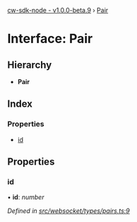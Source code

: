 [cw-sdk-node - v1.0.0-beta.9](../README.md) › [Pair](pair.md)

# Interface: Pair

## Hierarchy

* **Pair**

## Index

### Properties

* [id](pair.md#id)

## Properties

###  id

• **id**: *number*

*Defined in [src/websocket/types/pairs.ts:9](https://github.com/cryptowatch/cw-sdk-node/blob/master/src/websocket/types/pairs.ts#L9)*
